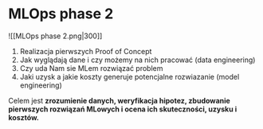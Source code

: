 # MLOps phase 2

![[MLOps phase 2.png|300]]

1. Realizacja pierwszych Proof of Concept
2. Jak wyglądają dane i czy możemy na nich pracować (data engineering)
3. Czy uda Nam sie MLem rozwiązać problem
4. Jaki uzysk a jakie koszty generuje potencjalne rozwiazanie (model engineering)

Celem jest **zrozumienie danych, weryfikacja hipotez, zbudowanie pierwszych rozwiązań MLowych i ocena ich skuteczności, uzysku i kosztów.**